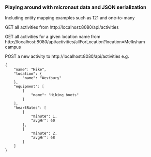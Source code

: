 ### Playing around with micronaut data and JSON serialization

Including entity mapping examples such as 121 and one-to-many

GET all activities from http://localhost:8080/api/activities

GET all activities for a given location name from http://localhost:8080/api/activities/allForLocation?location=Melksham campus

POST a new activity to http://localhost:8080/api/activities e.g.

    {
        "name": "Hike",
        "location": {
            "name": "Westbury"
        },
        "equipment": [
            {
                "name": "Hiking boots"
            }
        ],
        "heartRates": [
            {
                "minute": 1,
                "avgHr": 60
            },
            {
                "minute": 2,
                "avgHr": 68
            }
        ]
    }